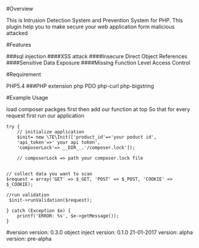 #Overview

This is Intrusion Detection System and Prevention System for PHP. This plugin help you to make secure your web application form malicious attacked

#Features

###sql injection
####XSS attack
####Insecure Direct Object References
####Sensitive Data Exposure
####Missing Function Level Access Control

#Requirement

PHP5.4
###PHP extension
php PDO
php-curl
php-bigstring



#Example Usage

load composer packges first
then add our function at top So that for every request first run our application

	try {
        // initialize application
        $init= new \TE\Init(['product_id'=>'your poduct id', 
        'api_token'=>' your api token',
        'composerLock'=> __DIR__.'/composer.lock']);

        // composerLock => path your composer.lock file 

    
    // collect data you want to scan
    $request = array('GET' => $_GET, 'POST' => $_POST, 'COOKIE' => $_COOKIE);

    //run validation
     $init->runValidation($request);
    
    } catch (Exception $e) {
        printf('ERROR: %s', $e->getMessage());
    }
    	


#version
version: 0.3.0 object inject
version: 0.1.0 21-01-2017
version: alpha
version: pre-alpha 
